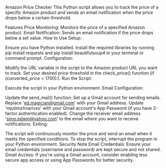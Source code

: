 
Amazon Price Checker
This Python script allows you to track the price of a specific Amazon product and sends an email notification when the price drops below a certain threshold.

Features
Price Monitoring: Monitors the price of a specified Amazon product.
Email Notification: Sends an email notification if the price drops below a set value.
How to Use
Setup:

Ensure you have Python installed.
Install the required libraries by running pip install requests and pip install beautifulsoup4 in your terminal or command prompt.
Configuration:

Modify the URL variable in the script to the Amazon product URL you want to track.
Set your desired price threshold in the check_price() function (if (converted_price < 1700):).
Run the Script:

Execute the script in your Python environment.
Email Configuration:

Update the send_mail() function:
Set up a Gmail account for sending emails.
Replace 'ed.magician@gmail.com' with your Gmail address.
Update 'mjutimzlroarivxo' with your Gmail account's App Password (if you have 2-factor authentication enabled).
Change the receiver email address 'simo.edwin@yahoo.com' to the email where you want to receive notifications.
Exiting:

The script will continuously monitor the price and send an email when it meets the specified conditions. To stop the script, interrupt the program in your Python environment.
Security Note
Email Credentials: Ensure your email credentials (username and password) are kept secure and not shared.
Gmail Access: If you're using a Gmail account, consider enabling less secure app access or using App Passwords for better security.
